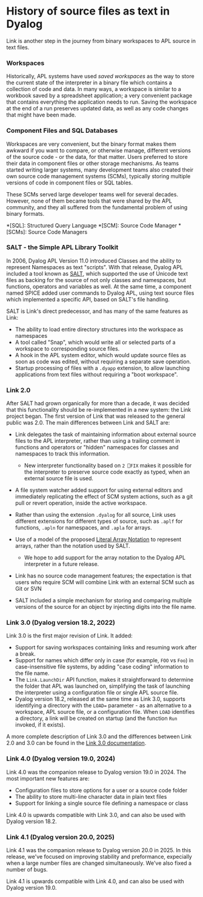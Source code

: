# History of source files as text in Dyalog

Link is another step in the journey from binary workspaces to APL source in text files.

### Workspaces

Historically, APL systems have used *saved workspaces* as the way to store the current state of the interpreter in a binary file which contains a collection of code and data. In many ways, a workspace is similar to a workbook saved by a spreadsheet application; a very convenient package that contains everything the application needs to run. Saving the workspace at the end of a run preserves updated data, as well as any code changes that might have been made.

### Component Files and SQL Databases

Workspaces are very convenient, but the binary format makes them awkward if you want to compare, or otherwise manage, different versions of the source code - or the data, for that matter. Users preferred to store their data in component files or other storage mechanisms. As teams started writing larger systems, many development teams also created their own source code management systems (SCMs), typically storing multiple versions of code in component files or SQL tables.

These SCMs served large developer teams well for several decades. However, none of them became tools that were shared by the APL community, and they all suffered from the fundamental problem of using binary formats.

*[SQL]: Structured Query Language
*[SCM]: Source Code Manager
*[SCMs]: Source Code Managers

### SALT - the Simple APL Library Toolkit

In 2006, Dyalog APL Version 11.0 introduced Classes and the ability to represent Namespaces as text "scripts". With that release, Dyalog APL included a tool known as [SALT](https://docs.dyalog.com/latest/SALT%20User%20Guide.pdf), which supported the use of Unicode text files as backing for the source of not only classes and namespaces, but functions, operators and variables as well. At the same time, a component named SPICE added user commands to Dyalog APL, using text source files which implemented a specific API, based on SALT's file handling.

SALT is Link's direct predecessor, and has many of the same features as Link:

* The ability to load entire directory structures into the workspace as namespaces
* A tool called "Snap", which would write all or selected parts of a workspace to corresponding source files.
* A hook in the APL system editor, which would update source files as soon as code was edited, without requiring a separate save operation.
* Startup processing of files with a `.dyapp` extension, to allow launching applications from text files without requiring a "boot workspace".

### Link 2.0

After SALT had grown organically for more than a decade, it was decided that this functionality should be re-implemented in a new system: the Link project began. The first version of Link that was released to the general public was 2.0. The main differences between Link and SALT are:

* Link delegates the task of maintaining information about external source files to the APL interpreter, rather than using a trailing comment in functions and operators or "hidden" namespaces for classes and namespaces to track this information.
  * New interpreter functionality based on `2 ⎕FIX` makes it possible for the interpreter to preserve source code exactly as typed, when an external source file is used.
* A file system watcher added support for using external editors and immediately replicating the effect of SCM system actions, such as a git pull or revert operation, inside the active workspace.
* Rather than using the extension `.dyalog` for all source, Link uses different extensions for different types of source, such as `.aplf` for functions, `.apln` for namespaces, and `.apla` for arrays.
* Use of a model of the proposed [Literal Array Notation](https://aplwiki.com/wiki/Array_notation) to represent arrays, rather than the notation used by SALT.
  * We hope to add support for the array notation to the Dyalog APL interpreter in a future release.

*  Link has no source code management features; the expectation is that users who require SCM will combine Link with an external SCM such as Git or SVN
  * SALT included a simple mechanism for storing and comparing multiple versions of the source for an object by injecting digits into the file name.

### Link 3.0 (Dyalog version 18.2, 2022)

Link 3.0 is the first major revision of Link. It added:

* Support for saving workspaces containing links and resuming work after a break.
* Support for names which differ only in case (for example, `FOO` vs `Foo`) in case-insensitive file systems, by adding "case coding" information to the file name.
* The `Link.LaunchDir` API function, makes it straightforward to determine the folder that APL was launched on, simplifying the task of  launching the interpreter using a configuration file or single APL source file.
* Dyalog version 18.2, released at the same time as Link 3.0, supports identifying a directory with the `LOAD=` parameter - as an alternative to a workspace, APL source file, or a configuration file. When `LOAD` identifies a directory, a link will be created on startup (and the function `Run` invoked, if it exists).

A more complete description of Link 3.0 and the differences between Link 2.0 and 3.0 can be found in the [Link 3.0 documentation](https://dyalog.github.io/link/3.0/).

### Link 4.0 (Dyalog version 19.0, 2024)

Link 4.0 was the companion release to Dyalog version 19.0 in 2024. The most important new features are:

* Configuration files to store options for a user or a source code folder
* The ability to store multi-line character data in plain text files
* Support for linking a single source file defining a namespace or class

Link 4.0 is upwards compatible with Link 3.0, and can also be used with Dyalog version 18.2.

### Link 4.1 (Dyalog version 20.0, 2025)

Link 4.1 was the companion release to Dyalog version 20.0 in 2025. In this release, we've focused on improving stability and preformance, expecially when a large number files are changed simultaneously. We've also fixed a number of bugs.

Link 4.1 is upwards compatible with Link 4.0, and can also be used with Dyalog version 19.0.

